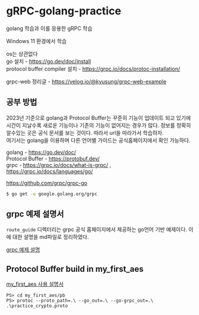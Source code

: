 # gRPC-golang-practice
golang 학습과 이를 응용한 gRPC 학습  

Windows 11 환경에서 학습  

os는 상관없다  
go 설치 - https://go.dev/doc/install  
protocol buffer compiler 설치 - https://grpc.io/docs/protoc-installation/  

grpc-web 정리글 - https://velog.io/@kyusung/grpc-web-example
## 공부 방법
2023년 기준으로 golang과 Protocol Buffer는 꾸준히 기능이 업데이트 되고 있기에 시간이 지날수록 새로운 기능이나 기존의 기능이 없어지는 경우가 많다. 정보를 정확히 알수있는 곳은 공식 문서를 보는 것이다. 따라서 url을 따라가서 학습하자.  
여기서는 golang을 이용하며 다른 언어별 가이드는 공식홈페이지에서 확인 가능하다.

golang - https://go.dev/doc/  
Protocol Buffer - https://protobuf.dev/  
grpc - https://grpc.io/docs/what-is-grpc/ , https://grpc.io/docs/languages/go/  

https://github.com/grpc/grpc-go
```bash
$ go get -u google.golang.org/grpc
```


## grpc 예제 설명서
`route_guide` 디렉터리는 grpc 공식 홈페이지에서 제공하는 go언어 기반 예제이다. 이에 대한 설명을 md파일로 정리하였다.  

[grpc 예제 설명](https://github.com/cryptogus/gRPC-golang-practice/blob/main/route_guide/description.md)
## Protocol Buffer build in my_first_aes
[my_first_aes 사용 설명서](https://github.com/cryptogus/gRPC-golang-practice/blob/main/my_first_aes/description2.md)
```shell
PS> cd my_first_aes/pb
PS> protoc --proto_path=.\ --go_out=.\ --go-grpc_out=.\ .\practice_crypto.proto
```
